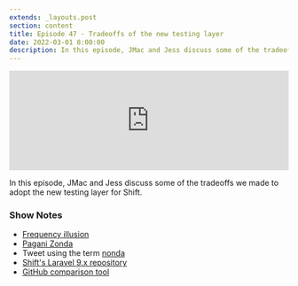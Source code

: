 ```yaml
---
extends: _layouts.post
section: content
title: Episode 47 - Tradeoffs of the new testing layer
date: 2022-03-01 8:00:00
description: In this episode, JMac and Jess discuss some of the tradeoffs we made to adopt the new testing layer for Shift.
---
```

<iframe src="https://share.transistor.fm/e/a4aedb18" width="100%" height="180" frameborder="0" scrolling="no" seamless="true" style="width:100%; height:180px;"></iframe>

In this episode, JMac and Jess discuss some of the tradeoffs we made to adopt the new testing layer for Shift.

### Show Notes
- [Frequency illusion](https://en.wikipedia.org/wiki/Frequency_illusion)
- [Pagani Zonda](https://www.pagani.com/zonda-r/)
- Tweet using the term [nonda](https://twitter.com/taylorotwell/status/1492145555086229508)
- [Shift's Laravel 9.x repository](https://github.com/laravel-shift/laravel-9.x)
- [GitHub comparison tool](https://github.com/laravel/laravel/compare/v8.0.0...9.x)
